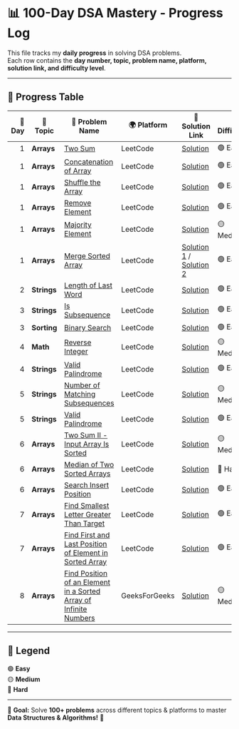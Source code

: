 # 📊 100-Day DSA Mastery - Progress Log  

This file tracks my **daily progress** in solving DSA problems.  
Each row contains the **day number, topic, problem name, platform, solution link, and difficulty level**.  

---

## 📅 Progress Table

| 🔢 Day | 📂 Topic   | 📝 Problem Name | 🌍 Platform | 🔗 Solution Link | 🎯 Difficulty |
|------:|-----------|---------------------------------------------------------------|------------|--------------------------------------------------|------------|
|  1  | **Arrays**  | [Two Sum](https://leetcode.com/problems/two-sum/) | LeetCode | [Solution](./Arrays/Two-Sum.java) | 🟢 Easy |
|  1  | **Arrays**  | [Concatenation of Array](https://leetcode.com/problems/concatenation-of-array/) | LeetCode | [Solution](./Arrays/Concatenation-Of-Array.java) | 🟢 Easy |
|  1  | **Arrays**  | [Shuffle the Array](https://leetcode.com/problems/shuffle-the-array/) | LeetCode | [Solution](./Arrays/Shuffle-The-Array.java) | 🟢 Easy |
|  1  | **Arrays**  | [Remove Element](https://leetcode.com/problems/remove-element/) | LeetCode | [Solution](./Arrays/Remove-Element.java) | 🟢 Easy |
|  1  | **Arrays**  | [Majority Element](https://leetcode.com/problems/majority-element/) | LeetCode | [Solution](./Arrays/Majority-Element.java) | 🟡 Medium |
|  1  | **Arrays**  | [Merge Sorted Array](https://leetcode.com/problems/merge-sorted-array/) | LeetCode | [Solution 1](./Arrays/Merge-Sorted-Array-1.java) / [Solution 2](./Arrays/Merge-Sorted-Array-2.java) | 🟢 Easy |
|  2  | **Strings** | [Length of Last Word](https://leetcode.com/problems/length-of-last-word/) | LeetCode | [Solution](./Strings/Length-Of-Last-Word.java) | 🟢 Easy |
|  3  | **Strings** | [Is Subsequence](https://leetcode.com/problems/is-subsequence/) | LeetCode | [Solution](./Strings/Is-Subsequence.java) | 🟢 Easy |
|  3  | **Sorting** | [Binary Search](https://leetcode.com/problems/binary-search/) | LeetCode | [Solution](./Sorting/Binary-Search.java) | 🟢 Easy |
|  4  | **Math**    | [Reverse Integer](https://leetcode.com/problems/reverse-integer/) | LeetCode | [Solution](./Math/Reverse-Integer.java) | 🟡 Medium |
|  4  | **Strings** | [Valid Palindrome](https://leetcode.com/problems/valid-palindrome/) | LeetCode | [Solution](./Strings/Valid-Palindrome.java) | 🟢 Easy |
|  5  | **Strings** | [Number of Matching Subsequences](https://leetcode.com/problems/number-of-matching-subsequences/) | LeetCode | [Solution](./Strings/Number-of-Matching-Subsequences.java) | 🟡 Medium |
|  5  | **Strings** | [Valid Palindrome](https://leetcode.com/problems/valid-palindrome/) | LeetCode | [Solution](./Strings/Valid-Palindrome.java) | 🟢 Easy |
|  6  | **Arrays**  | [Two Sum II - Input Array Is Sorted](https://leetcode.com/problems/two-sum-ii-input-array-is-sorted/) | LeetCode | [Solution](./Arrays/Two-Sum-II-Input-Array-Is-Sorted.java) | 🟡 Medium |
|  6  | **Arrays**  | [Median of Two Sorted Arrays](https://leetcode.com/problems/median-of-two-sorted-arrays/) | LeetCode | [Solution](./Arrays/Median-of-Two-Sorted-Arrays.java) | 🔴 Hard |
|  6  | **Arrays**  | [Search Insert Position](https://leetcode.com/problems/search-insert-position/) | LeetCode | [Solution](./Arrays/Search-Insert-Position.java) | 🟢 Easy |
|  7  | **Arrays**  | [Find Smallest Letter Greater Than Target](https://leetcode.com/problems/find-smallest-letter-greater-than-target/) | LeetCode | [Solution](./Arrays/Find-Smallest-Letter-Greater-Than-Target.java) | 🟢 Easy |
|  7  | **Arrays**  | [Find First and Last Position of Element in Sorted Array](https://leetcode.com/problems/find-first-and-last-position-of-element-in-sorted-array/) | LeetCode | [Solution](./Arrays/Find-First-And-Last-Position-Of-Element-In-Sorted-Array.java) | 🟢 Easy |
|  8  | **Arrays**  | [Find Position of an Element in a Sorted Array of Infinite Numbers](https://www.geeksforgeeks.org/find-position-element-sorted-array-infinite-numbers/) | GeeksForGeeks | [Solution](./Arrays/Find-Position-Of-An-Element-In-A-Sorted-Array-Of-Infinite-Numbers.java) | 🟡 Medium |
---
## 📌 Legend  
🟢 **Easy**  
🟡 **Medium**  
🔴 **Hard**  

---


🎯 **Goal:** Solve **100+ problems** across different topics & platforms to master **Data Structures & Algorithms!** 🚀
